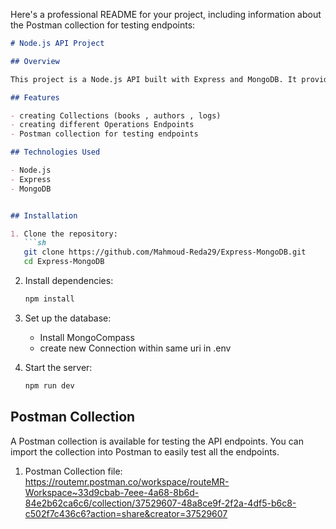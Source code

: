 Here's a professional README for your project, including information about the Postman collection for testing endpoints:

```markdown
# Node.js API Project

## Overview

This project is a Node.js API built with Express and MongoDB. It provides endpoints for managing users, posts, and comments. The API supports CRUD operations and includes features such as user authentication, soft deletes, and eager loading of related data.

## Features

- creating Collections (books , authors , logs)
- creating different Operations Endpoints 
- Postman collection for testing endpoints

## Technologies Used

- Node.js
- Express
- MongoDB


## Installation

1. Clone the repository:
   ```sh
   git clone https://github.com/Mahmoud-Reda29/Express-MongoDB.git
   cd Express-MongoDB
   ```

2. Install dependencies:
   ```sh
   npm install
   ```

3. Set up the database:
   - Install MongoCompass
   - create new Connection within same uri in .env


4. Start the server:
   ```sh
   npm run dev
   ```


## Postman Collection

A Postman collection is available for testing the API endpoints. You can import the collection into Postman to easily test all the endpoints.

1. Postman Collection file: https://routemr.postman.co/workspace/routeMR-Workspace~33d9cbab-7eee-4a68-8b6d-84e2b62ca6c6/collection/37529607-48a8ce9f-2f2a-4df5-b6c8-c502f7c436c6?action=share&creator=37529607





